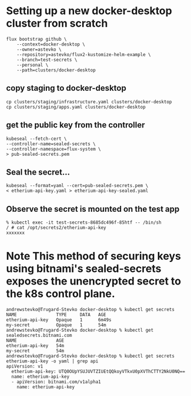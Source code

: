 
# Setting up a new docker-desktop cluster from scratch
```
flux bootstrap github \
    --context=docker-desktop \
    --owner=astevko \
    --repository=astevko/flux2-kustomize-helm-example \
    --branch=test-secrets \
    --personal \
    --path=clusters/docker-desktop
```
## copy staging to docker-desktop
```
cp clusters/staging/infrastructure.yaml clusters/docker-desktop
cp clusters/staging/apps.yaml clusters/docker-desktop
```
## get the public key from the controller
```
kubeseal --fetch-cert \
--controller-name=sealed-secrets \
--controller-namespace=flux-system \
> pub-sealed-secrets.pem
```

## Seal the secret...
```
kubeseal --format=yaml --cert=pub-sealed-secrets.pem \
< etherium-api-key.yaml > etherium-api-key-sealed.yaml
```

## Observe the secret is mounted on the test app
```
% kubectl exec -it test-secrets-8685dc496f-85htf -- /bin/sh
/ # cat /opt/secrets2/etherium-api-key
xxxxxxx
```

# Note This method of securing keys using bitnami's sealed-secrets exposes the unencrypted secret to the k8s control plane.
```
andrewstevko@Trugard-Stevko docker-desktop % kubectl get secrets
NAME               TYPE     DATA   AGE
etherium-api-key   Opaque   1      6m49s
my-secret          Opaque   1      54m
andrewstevko@Trugard-Stevko docker-desktop % kubectl get sealedsecrets.bitnami.com
NAME               AGE
etherium-api-key   54m
my-secret          54m
andrewstevko@Trugard-Stevko docker-desktop % kubectl get secrets etherium-api-key -o yaml | grep api
apiVersion: v1
  etherium-api-key: UTQ0OUpYSUJUVTZIUEtQQkoyVTkxU0pXVThCTTY2NkU0NQ==
  name: etherium-api-key
  - apiVersion: bitnami.com/v1alpha1
    name: etherium-api-key
```

